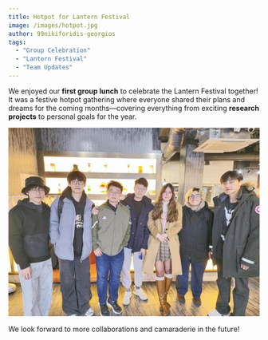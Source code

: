 ```yaml
---
title: Hotpot for Lantern Festival
image: /images/hotpot.jpg
author: 99nikiforidis-georgios
tags:
  - "Group Celebration"
  - "Lantern Festival"
  - "Team Updates"
---
```


We enjoyed our **first group lunch** to celebrate the Lantern Festival together! It was a festive hotpot gathering where everyone shared their plans and dreams for the coming months—covering everything from exciting **research projects** to personal goals for the year.

![Hotpot Celebration](/images/hotpot.jpg)

We look forward to more collaborations and camaraderie in the future!
